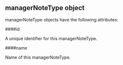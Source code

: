## managerNoteType object

managerNoteType objects have the following attributes:

####id

A unique identifier for this managerNoteType.

####name

Name of this managerNoteType.

